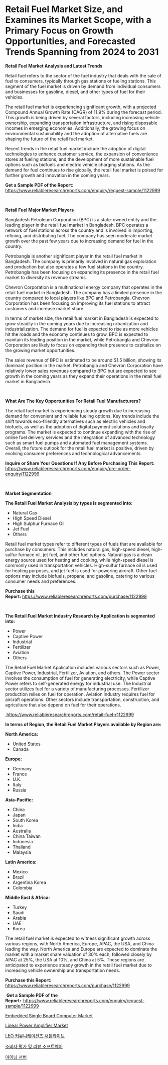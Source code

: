 <p><h1>Retail Fuel Market Size, and Examines its Market Scope, with a Primary Focus on Growth Opportunities, and Forecasted Trends Spanning from 2024 to 2031</h1></p><p><strong>Retail Fuel Market Analysis and Latest Trends</strong></p>
<p><p>Retail fuel refers to the sector of the fuel industry that deals with the sale of fuel to consumers, typically through gas stations or fueling stations. This segment of the fuel market is driven by demand from individual consumers and businesses for gasoline, diesel, and other types of fuel for their vehicles.</p><p>The retail fuel market is experiencing significant growth, with a projected Compound Annual Growth Rate (CAGR) of 11.9% during the forecast period. This growth is being driven by several factors, including increasing vehicle ownership, expanding transportation infrastructure, and rising disposable incomes in emerging economies. Additionally, the growing focus on environmental sustainability and the adoption of alternative fuels are shaping the future of the retail fuel market.</p><p>Recent trends in the retail fuel market include the adoption of digital technologies to enhance customer service, the expansion of convenience stores at fueling stations, and the development of more sustainable fuel options such as biofuels and electric vehicle charging stations. As the demand for fuel continues to rise globally, the retail fuel market is poised for further growth and innovation in the coming years.</p></p>
<p><strong>Get a Sample PDF of the Report:&nbsp;</strong> <a href="https://www.reliableresearchreports.com/enquiry/request-sample/1122999">https://www.reliableresearchreports.com/enquiry/request-sample/1122999</a></p>
<p>&nbsp;</p>
<p><strong>Retail Fuel Major Market Players</strong></p>
<p><p>Bangladesh Petroleum Corporation (BPC) is a state-owned entity and the leading player in the retail fuel market in Bangladesh. BPC operates a network of fuel stations across the country and is involved in importing, refining, and distributing fuel. The company has seen moderate market growth over the past few years due to increasing demand for fuel in the country.</p><p>Petrobangla is another significant player in the retail fuel market in Bangladesh. The company is primarily involved in natural gas exploration and production but also operates a few fuel stations in the country. Petrobangla has been focusing on expanding its presence in the retail fuel market to diversify its revenue streams.</p><p>Chevron Corporation is a multinational energy company that operates in the retail fuel market in Bangladesh. The company has a limited presence in the country compared to local players like BPC and Petrobangla. Chevron Corporation has been focusing on improving its fuel stations to attract customers and increase market share.</p><p>In terms of market size, the retail fuel market in Bangladesh is expected to grow steadily in the coming years due to increasing urbanization and industrialization. The demand for fuel is expected to rise as more vehicles hit the roads and the economy continues to grow. BPC is expected to maintain its leading position in the market, while Petrobangla and Chevron Corporation are likely to focus on expanding their presence to capitalize on the growing market opportunities.</p><p>The sales revenue of BPC is estimated to be around $1.5 billion, showing its dominant position in the market. Petrobangla and Chevron Corporation have relatively lower sales revenues compared to BPC but are expected to see growth in the coming years as they expand their operations in the retail fuel market in Bangladesh.</p></p>
<p>&nbsp;</p>
<p><strong>What Are The Key Opportunities For Retail Fuel Manufacturers?</strong></p>
<p><p>The retail fuel market is experiencing steady growth due to increasing demand for convenient and reliable fueling options. Key trends include the shift towards eco-friendly alternatives such as electric vehicles and biofuels, as well as the adoption of digital payment solutions and loyalty programs. The market is expected to continue expanding with the rise of online fuel delivery services and the integration of advanced technology such as smart fuel pumps and automated fuel management systems. Overall, the future outlook for the retail fuel market is positive, driven by evolving consumer preferences and technological advancements.</p></p>
<p><strong>Inquire or Share Your Questions If Any Before Purchasing This Report:</strong> <a href="https://www.reliableresearchreports.com/enquiry/pre-order-enquiry/1122999">https://www.reliableresearchreports.com/enquiry/pre-order-enquiry/1122999</a></p>
<p>&nbsp;</p>
<p><strong>Market Segmentation</strong></p>
<p><strong>The Retail Fuel Market Analysis by types is segmented into:</strong></p>
<p><ul><li>Natural Gas</li><li>High Speed Diesel</li><li>High Sulphur Furnace Oil</li><li>Jet Fuel</li><li>Others</li></ul></p>
<p><p>Retail fuel market types refer to different types of fuels that are available for purchase by consumers. This includes natural gas, high-speed diesel, high-sulfur furnace oil, jet fuel, and other fuel options. Natural gas is a clean energy source used for heating and cooking, while high-speed diesel is commonly used in transportation vehicles. High-sulfur furnace oil is used for heating purposes, and jet fuel is used for powering aircraft. Other fuel options may include biofuels, propane, and gasoline, catering to various consumer needs and preferences.</p></p>
<p><strong>Purchase this Report:&nbsp;</strong><a href="https://www.reliableresearchreports.com/purchase/1122999">https://www.reliableresearchreports.com/purchase/1122999</a></p>
<p>&nbsp;</p>
<p><strong>The Retail Fuel Market Industry Research by Application is segmented into:</strong></p>
<p><ul><li>Power</li><li>Captive Power</li><li>Industrial</li><li>Fertilizer</li><li>Aviation</li><li>Others</li></ul></p>
<p><p>The Retail Fuel Market Application includes various sectors such as Power, Captive Power, Industrial, Fertilizer, Aviation, and others. The Power sector involves the consumption of fuel for generating electricity, while Captive Power refers to self-generated energy for industrial use. The Industrial sector utilizes fuel for a variety of manufacturing processes. Fertilizer production relies on fuel for operation. Aviation industry requires fuel for aircraft operations. Other sectors include transportation, construction, and agriculture that also depend on fuel for their operations.</p></p>
<p><a href="https://www.reliableresearchreports.com/retail-fuel-r1122999">&nbsp;https://www.reliableresearchreports.com/retail-fuel-r1122999</a></p>
<p><strong>In terms of Region, the Retail Fuel Market Players available by Region are:</strong></p>
<p>
    <p> <strong> North America: </strong>
        <ul>
            <li>United States</li>
            <li>Canada</li>
        </ul>
        </p> 
    <p> <strong> Europe: </strong>
        <ul>
            <li>Germany</li>
            <li>France</li>
            <li>U.K.</li>
            <li>Italy</li>
            <li>Russia</li>
        </ul>
        </p> 
    <p> <strong> Asia-Pacific: </strong>
        <ul>
            <li>China</li>
            <li>Japan</li>
            <li>South Korea</li>
            <li>India</li>
            <li>Australia</li>
            <li>China Taiwan</li>
            <li>Indonesia</li>
            <li>Thailand</li>
            <li>Malaysia</li>
        </ul>
        </p> 
    <p> <strong> Latin America: </strong>
        <ul>
            <li>Mexico</li>
            <li>Brazil</li>
            <li>Argentina Korea</li>
            <li>Colombia</li>
        </ul>
        </p> 
    <p> <strong> Middle East & Africa: </strong>
        <ul>
            <li>Turkey</li>
            <li>Saudi</li>
            <li>Arabia</li>
            <li>UAE</li>
            <li>Korea</li>
        </ul>
    </p>
    </p>
<p><p>The retail fuel market is expected to witness significant growth across various regions, with North America, Europe, APAC, the USA, and China leading the way. North America and Europe are expected to dominate the market with a market share valuation of 30% each, followed closely by APAC at 25%, the USA at 10%, and China at 5%. These regions are anticipated to experience steady growth in the retail fuel market due to increasing vehicle ownership and transportation needs.</p></p>
<p><strong>Purchase this Report: </strong><a href="https://www.reliableresearchreports.com/purchase/1122999">https://www.reliableresearchreports.com/purchase/1122999</a></p>
<p>&nbsp;<strong>Get a Sample PDF of the Report:&nbsp;&nbsp;</strong><a href="https://www.reliableresearchreports.com/enquiry/request-sample/1122999">https://www.reliableresearchreports.com/enquiry/request-sample/1122999</a></p>
<p><strong></strong></p>
<p><p><a href="https://github.com/DeonteStanton2023/Market-Research-Report-List-1/blob/main/embedded-single-board-computer-market.md">Embedded Single Board Computer Market</a></p><p><a href="https://github.com/ZackaryHalvorson2023/Market-Research-Report-List-1/blob/main/linear-power-amplifier-market.md">Linear Power Amplifier Market</a></p><p><a href="https://github.com/laholand/Market-Research-Report-List-4/blob/main/5953537159009.md">LEO 커뮤니케이션즈 새틀라이트</a></p><p><a href="https://medium.com/@kasandrarempel/%EA%B8%80%EB%A1%9C%EB%B2%8C-%EC%86%8C%EB%B9%84%EC%9E%90-%ED%8F%89%EA%B0%80-%EB%B0%8F-%EB%A6%AC%EB%B7%B0-%EC%86%8C%ED%94%84%ED%8A%B8%EC%9B%A8%EC%96%B4-%EC%82%B0%EC%97%85-%EC%9C%A0%ED%98%95-%EC%9D%91%EC%9A%A9-%ED%94%84%EB%A1%9C%EA%B7%B8%EB%9E%A8-%EC%8B%9C%EC%9E%A5-%EC%B0%B8%EA%B0%80%EC%9E%90-%EC%A7%80%EC%97%AD-%EC%84%B1%EC%9E%A5-%EB%B6%84%EC%84%9D-%EB%B0%8F-%EB%AF%B8%EB%9E%98-%EC%8B%9C%EB%82%98%EB%A6%AC%EC%98%A4-2024-2031-0316400af309">소비자 평가 및 리뷰 소프트웨어</a></p><p><a href="https://medium.com/@rudilistiyanto53_49097/%EB%A7%88%EC%9D%B4%EB%8B%9D-%EC%84%9C%EB%B2%84-%EC%8B%9C%EC%9E%A5-%EA%B7%9C%EB%AA%A8%EB%8A%94-%EC%97%B0%ED%8F%89%EA%B7%A0-16-%EC%9D%98-%EC%84%B1%EC%9E%A5%EB%A5%A0%EC%9D%84-%EA%B8%B0%EB%A1%9D%ED%95%98%EA%B3%A0-%EC%9E%88%EC%9C%BC%EB%A9%B0-%EB%B3%B8-%EB%B3%B4%EA%B3%A0%EC%84%9C%EB%8A%94-%EC%8B%9C%EC%9E%A5-%EC%84%B8%EB%B6%84%ED%99%94-%EC%84%B1%EC%9E%A5-%EB%B0%8F-2024%EB%85%84%EB%B6%80%ED%84%B0-2031%EB%85%84%EA%B9%8C%EC%A7%80%EC%9D%98-%EC%98%88%EC%B8%A1-%EB%B6%84%EC%84%9D%EC%9D%84-%EB%8B%A4%EB%A3%A8%EA%B3%A0-%EC%9E%88%EC%8A%B5%EB%8B%88%EB%8B%A4-404f8040a9aa">마이닝 서버</a></p></p>